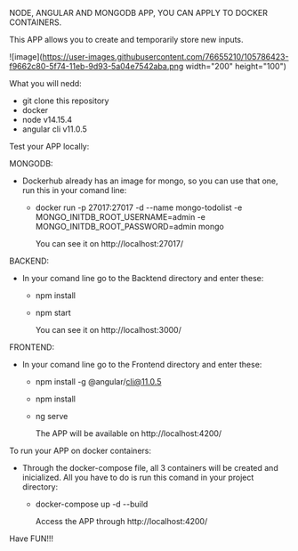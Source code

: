 NODE, ANGULAR AND MONGODB APP, YOU CAN APPLY TO DOCKER CONTAINERS.

This APP allows you to create and temporarily store new inputs.

![image](https://user-images.githubusercontent.com/76655210/105786423-f9662c80-5f74-11eb-9d93-5a04e7542aba.png width="200" height="100")

What you will nedd:
 - git clone this repository
 - docker 
 - node v14.15.4
 - angular cli v11.0.5

Test your APP locally:

MONGODB:
 - Dockerhub already has an image for mongo, so you can use that one, run this in your comand line:
   - docker run -p 27017:27017 -d --name mongo-todolist -e MONGO_INITDB_ROOT_USERNAME=admin -e MONGO_INITDB_ROOT_PASSWORD=admin mongo
   
        You can see it on http://localhost:27017/
        
BACKEND:
 - In your comand line go to the Backtend directory and enter these:
   - npm install
   - npm start
   
       You can see it on http://localhost:3000/
       
FRONTEND:
 - In your comand line go to the Frontend directory and enter these:
   - npm install -g @angular/cli@11.0.5
   - npm install 
   - ng serve
   
       The APP will be available on http://localhost:4200/
       
To run your APP on docker containers:
 - Through the docker-compose file, all 3 containers will be created and inicialized. All you have to do is run this comand in your project directory:
   - docker-compose up -d --build
   
       Access the APP through http://localhost:4200/

Have FUN!!!
